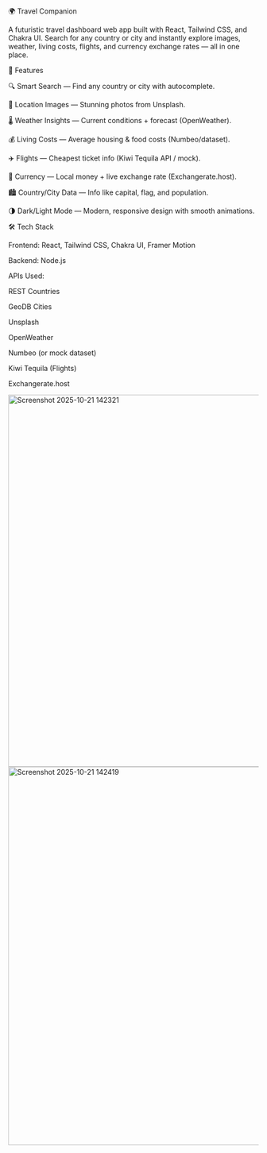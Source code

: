 🌍 Travel Companion

A futuristic travel dashboard web app built with React, Tailwind CSS, and Chakra UI. Search for any country or city and instantly explore images, weather, living costs, flights, and currency exchange rates — all in one place.

🚀 Features

🔍 Smart Search — Find any country or city with autocomplete.

📸 Location Images — Stunning photos from Unsplash.

🌡️ Weather Insights — Current conditions + forecast (OpenWeather).

💰 Living Costs — Average housing & food costs (Numbeo/dataset).

✈️ Flights — Cheapest ticket info (Kiwi Tequila API / mock).

💱 Currency — Local money + live exchange rate (Exchangerate.host).

🏙️ Country/City Data — Info like capital, flag, and population.

🌗 Dark/Light Mode — Modern, responsive design with smooth animations.

🛠 Tech Stack

Frontend: React, Tailwind CSS, Chakra UI, Framer Motion

Backend: Node.js

APIs Used:

REST Countries

GeoDB Cities

Unsplash

OpenWeather

Numbeo (or mock dataset)

Kiwi Tequila (Flights)

Exchangerate.host

<img width="1897" height="749" alt="Screenshot 2025-10-21 142321" src="https://github.com/user-attachments/assets/5f0cc5eb-adc7-44ae-b09b-a9fe48286405" />

<img width="1889" height="762" alt="Screenshot 2025-10-21 142419" src="https://github.com/user-attachments/assets/521e90a2-9d15-4c8a-bede-e072f05dfd0e" />


